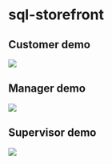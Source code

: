 # sql-storefront
## Customer demo
![](https://i.imgur.com/a09poU9.gif)
## Manager demo
![](https://i.imgur.com/4pzU5h8.gif)
## Supervisor demo
![](https://i.imgur.com/auvSM3c.gif)
